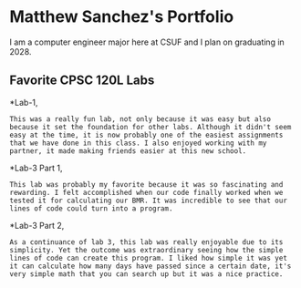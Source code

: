 
# Matthew Sanchez's Portfolio

I am a computer engineer major here at CSUF and I plan on graduating in 2028.

## Favorite CPSC 120L Labs

*Lab-1,

    This was a really fun lab, not only because it was easy but also because it set the foundation for other labs. Although it didn't seem easy at the time, it is now probably one of the easiest assignments that we have done in this class. I also enjoyed working with my partner, it made making friends easier at this new school.

*Lab-3 Part 1,

    This lab was probably my favorite because it was so fascinating and rewarding. I felt accomplished when our code finally worked when we tested it for calculating our BMR. It was incredible to see that our lines of code could turn into a program.

*Lab-3 Part 2,

    As a continuance of lab 3, this lab was really enjoyable due to its simplicity. Yet the outcome was extraordinary seeing how the simple lines of code can create this program. I liked how simple it was yet it can calculate how many days have passed since a certain date, it's very simple math that you can search up but it was a nice practice.

